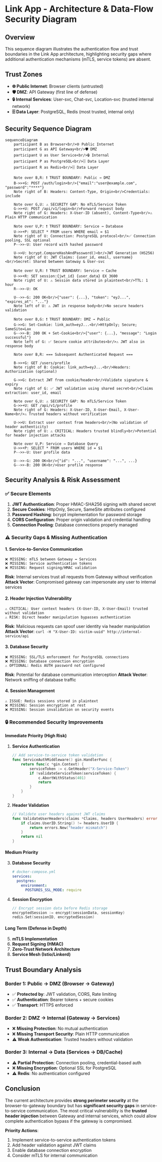 # Link App - Architecture & Data-Flow Security Diagram

## Overview
This sequence diagram illustrates the authentication flow and trust boundaries in the Link App architecture, highlighting security gaps where additional authentication mechanisms (mTLS, service tokens) are absent.

## Trust Zones
- **🌐 Public Internet**: Browser clients (untrusted)
- **🛡️ DMZ**: API Gateway (first line of defense)
- **🔒 Internal Services**: User-svc, Chat-svc, Location-svc (trusted internal network)
- **🗄️ Data Layer**: PostgreSQL, Redis (most trusted, internal only)

## Security Sequence Diagram

```mermaid
sequenceDiagram
    participant B as Browser<br/>🌐 Public Internet
    participant G as API Gateway<br/>🛡️ DMZ
    participant U as User Service<br/>🔒 Internal
    participant P as PostgreSQL<br/>🗄️ Data Layer
    participant R as Redis<br/>🗄️ Data Layer
    
    Note over B,R: ❗️ TRUST BOUNDARY: Public → DMZ
    B->>+G: POST /auth/login<br/>{"email":"user@example.com", "password":"****"}
    Note right of B: Headers: Content-Type, Origin<br/>Credentials: include
    
    Note over G,U: ⚠️ SECURITY GAP: No mTLS/Service Token
    G->>+U: POST /api/v1/login<br/>Forward request body
    Note right of G: Headers: X-User-ID (absent), Content-Type<br/>⚠️ Plain HTTP communication
    
    Note over U,P: ❗️ TRUST BOUNDARY: Service → Database
    U->>+P: SELECT * FROM users WHERE email = $1
    Note right of U: Connection: PostgreSQL protocol<br/>✅ Connection pooling, SSL optional
    P-->>-U: User record with hashed password
    
    U->>U: bcrypt.CompareHashAndPassword()<br/>JWT Generation (HS256)
    Note right of U: JWT Claims: {user_id, email, username}<br/>Secret: Shared between Gateway & User-svc
    
    Note over U,R: ❗️ TRUST BOUNDARY: Service → Cache
    U->>+R: SET session:{jwt_id} {user_data} EX 3600
    Note right of U: ⚠️ Session data stored in plaintext<br/>TTL: 1 hour
    R-->>-U: OK
    
    U-->>-G: 200 OK<br/>{"user": {...}, "token": "eyJ...", "expires_at": "..."}
    Note left of U: ⚠️ JWT in response body<br/>No secure headers validation
    
    Note over B,G: ❗️ TRUST BOUNDARY: DMZ → Public
    G->>G: Set-Cookie: link_auth=eyJ...<br/>HttpOnly; Secure; SameSite=Lax
    G-->>-B: 200 OK + Set-Cookie<br/>{"user": {...}, "message": "Login successful"}
    Note left of G: ✅ Secure cookie attributes<br/>⚠️ JWT also in response body
    
    Note over B,R: === Subsequent Authenticated Request ===
    
    B->>+G: GET /users/profile
    Note right of B: Cookie: link_auth=eyJ...<br/>Headers: Authorization (optional)
    
    G->>G: Extract JWT from cookie/header<br/>Validate signature & expiry
    Note right of G: ✅ JWT validation using shared secret<br/>Claims extraction: user_id, email
    
    Note over G,U: ⚠️ SECURITY GAP: No mTLS/Service Token
    G->>+U: GET /api/v1/profile
    Note right of G: Headers: X-User-ID, X-User-Email, X-User-Name<br/>⚠️ Trusted headers without verification
    
    U->>U: Extract user context from headers<br/>(No validation of header authenticity)
    Note right of U: ⚠️ CRITICAL: Headers trusted blindly<br/>Potential for header injection attacks
    
    Note over U,P: Service → Database Query
    U->>+P: SELECT * FROM users WHERE id = $1
    P-->>-U: User profile data
    
    U-->>-G: 200 OK<br/>{"id": "...", "username": "...", ...}
    G-->>-B: 200 OK<br/>User profile response
```

## Security Analysis & Risk Assessment

### ✅ **Secure Elements**
1. **JWT Authentication**: Proper HMAC-SHA256 signing with shared secret
2. **Secure Cookies**: HttpOnly, Secure, SameSite attributes configured
3. **Password Hashing**: bcrypt implementation for password storage
4. **CORS Configuration**: Proper origin validation and credential handling
5. **Connection Pooling**: Database connections properly managed

### ⚠️ **Security Gaps & Missing Authentication**

#### **1. Service-to-Service Communication**
```
❌ MISSING: mTLS between Gateway ↔ Services
❌ MISSING: Service authentication tokens
❌ MISSING: Request signing/HMAC validation
```

**Risk**: Internal services trust all requests from Gateway without verification
**Attack Vector**: Compromised gateway can impersonate any user to internal services

#### **2. Header Injection Vulnerability**
```
⚠️ CRITICAL: User context headers (X-User-ID, X-User-Email) trusted without validation
⚠️ RISK: Direct header manipulation bypasses authentication
```

**Risk**: Malicious requests can spoof user identity via header manipulation
**Attack Vector**: `curl -H "X-User-ID: victim-uuid" http://internal-service/api`

#### **3. Database Security**
```
❌ MISSING: SSL/TLS enforcement for PostgreSQL connections
❌ MISSING: Database connection encryption
⚠️ OPTIONAL: Redis AUTH password not configured
```

**Risk**: Potential for database communication interception
**Attack Vector**: Network sniffing of database traffic

#### **4. Session Management**
```
⚠️ ISSUE: Redis sessions stored in plaintext
❌ MISSING: Session encryption at rest
❌ MISSING: Session invalidation on security events
```

### 🔒 **Recommended Security Improvements**

#### **Immediate Priority (High Risk)**

1. **Service Authentication**
   ```go
   // Add service-to-service token validation
   func ServiceAuthMiddleware() gin.HandlerFunc {
       return func(c *gin.Context) {
           serviceToken := c.GetHeader("X-Service-Token")
           if !validateServiceToken(serviceToken) {
               c.AbortWithStatus(401)
               return
           }
       }
   }
   ```

2. **Header Validation**
   ```go
   // Validate user headers against JWT claims
   func ValidateUserHeaders(claims *Claims, headers UserHeaders) error {
       if claims.UserID.String() != headers.UserID {
           return errors.New("header mismatch")
       }
       return nil
   }
   ```

#### **Medium Priority**

3. **Database Security**
   ```yaml
   # docker-compose.yml
   services:
     postgres:
       environment:
         POSTGRES_SSL_MODE: require
   ```

4. **Session Encryption**
   ```go
   // Encrypt session data before Redis storage
   encryptedSession := encrypt(sessionData, sessionKey)
   redis.Set(sessionID, encryptedSession)
   ```

#### **Long Term (Defense in Depth)**

5. **mTLS Implementation**
6. **Request Signing (HMAC)**
7. **Zero-Trust Network Architecture**
8. **Service Mesh (Istio/Linkerd)**

## Trust Boundary Analysis

### **Border 1: Public → DMZ (Browser → Gateway)**
- ✅ **Protected by**: JWT validation, CORS, Rate limiting
- ✅ **Authentication**: Bearer tokens + secure cookies
- ✅ **Transport**: HTTPS enforced

### **Border 2: DMZ → Internal (Gateway → Services)**  
- ❌ **Missing Protection**: No mutual authentication
- ❌ **Missing Transport Security**: Plain HTTP communication
- ⚠️ **Weak Authentication**: Trusted headers without validation

### **Border 3: Internal → Data (Services → DB/Cache)**
- ⚠️ **Partial Protection**: Connection pooling, credential-based auth
- ❌ **Missing Encryption**: Optional SSL for PostgreSQL
- ⚠️ **Redis**: No authentication configured

## Conclusion

The current architecture provides **strong perimeter security** at the browser-to-gateway boundary but has **significant security gaps** in service-to-service communication. The most critical vulnerability is the **trusted header injection** between Gateway and internal services, which could allow complete authentication bypass if the gateway is compromised.

**Priority Actions**:
1. Implement service-to-service authentication tokens
2. Add header validation against JWT claims  
3. Enable database connection encryption
4. Consider mTLS for internal communication

